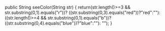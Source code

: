 public String seeColor(String str) {
  return(str.length()>=3 && str.substring(0,1).equals("r"))?
  ((str.substring(0,3).equals("red"))?"red":""):
  ((str.length()>=4 && str.substring(0,1).equals("b"))?
  ((str.substring(0,4).equals("blue"))?"blue":""):
  "");
}

